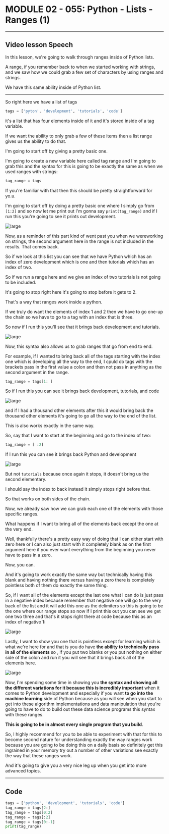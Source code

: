 # MODULE 02 - 055: Python - Lists - Ranges (1)

****

## Video lesson Speech

In this lesson, we're going to walk through ranges inside of Python lists.

A range, if you remember back to when we started working with strings, and we saw how we could grab a few set of characters by using ranges and strings.   

We have this same ability inside of Python list.

****

So right here we have a list of tags

```python
tags = ['pyton', 'development', 'tutorials', 'code']
```

it's a list that has four elements inside of it and it's stored inside of a tag variable.   

If we want the ability to only grab a few of these items then a list range gives us the ability to do that.   

I'm going to start off by giving a pretty basic one.   

I'm going to create a new variable here called tag range and I'm going to grab this and the syntax for this is going to be exactly the same as when we used ranges with strings:

```python
tag_range = tags
```

If you're familiar with that then this should be pretty straightforward for yo.u.

 I'm going to start off by doing a pretty basic one where I simply go from `[1:2]` and so now let me print out I'm gonna say `print(tag_range)` and if I run this you're going to see it prints out development.

![large](02-055_IMG1.png)

Now, as a reminder of this part kind of went past you when we wereworking on strings, the second argument here in the range is not included in the results. That comes back.   

So if we look at this list you can see that we have Python which has an index of zero development which is one and then tutorials which has an index of two.

So if we run a range here and we give an index of two tutorials is not going to be included.   

It's going to stop right here it's going to stop before it gets to 2.   

That's a way that ranges work inside a python.  

 If we truly do want the elements of index 1 and 2 then we have to go 
one-up the chain so we have to go to a tag with an index that is three. 

So now if I run this you'll see that it brings back development and 
tutorials.

![large](02-055_IMG2.png)

Now, this syntax also allows us to grab ranges that go from end to end.   

For example, if I wanted to bring back all of the tags starting with the index one which is developing all the way to the end, I cpuld do tags with the brackets pass in the first value a colon and then not pass in anything as the second argument in the range.

```python
tag_range = tags[1: ]
```

So if I run this you can see it brings back development, tutorials, and code

![large](02-055_IMG3.png)

and if I had a thousand other elements after this it would bring back the thousand other elements it's going to go all the way to the end of the list.  

This is also works exactly in the same way.   

So, say that I want to start at the beginning and go to the index of two:

```python
tag_range = [ :2]
```

If I run this you can see it brings back Python and development

![large](02-055_IMG4.png)

But not `tutorials` because once again it stops, it doesn't bring us the second elementary.

 I should say the index to back instead it simply stops right before that.   

So that works on both sides of the chain.

Now, we already saw how we can grab each one of the elements with those specific ranges.   

What happens if I want to bring all of the elements back except the one at the very end.   

Well, thankfully there's a pretty easy way of doing that I can either start with zero here or I can also just start with it completely blank as on the first argument here if you ever want everything from the beginning you never have to pass in a zero.   

Now, you can.

And it's going to work exactly the same way but technically having this blank and having nothing there versus having a zero there is completely pointless both of them do exactly the same thing.  

 So, if I want all of the elements except the last one what I can do is just pass in a negative index because remember that negative one will go to the very back of the list and it will add this one as the delimiters so this is going to be the one where our range stops so now if I print this out you can see we get one two three and that's it stops  right there at code because this as an index of negative 1:

![large](02-055_IMG5.png)

Lastly, I want to show you one that is pointless except for learning which is what we're here for and that is you do have **the ability to technically pass in all of the elements** so , if you put two blanks or you put nothing on either side of the colon and run it you will see that it brings back all of the elements here.

![large](02-055_IMG6.png)

Now, I'm spending some time in showing you **the syntax and showing all the different variations for it because this is incredibly important** when it comes to Python development and especially if you want **to go into the machine learning** side of Python because as you will see when you start to get into these algorithm implementations and data manipulation that you're going to have to do to build out these data science programs this syntax with these ranges.   

**This is going to be in almost every single program that you build**.   

So, I highly recommend for you to be able to experiment with that for this to become second nature for understanding exactly the way ranges work because you are going to be doing this on a daily basis so definitely get this ingrained in your memory try out a number of other variations see exactly the way that these ranges work.   

And it's going to give you a very nice leg up when you get into more advanced topics.

****

## Code

```python
tags = ['python', 'development', 'tutorials', 'code']
tag_range = tags[2:]
tag_range = tags[0:2]
tag_range = tags[:2]
tag_range = tags[0:-1]
print(tag_range)
```
